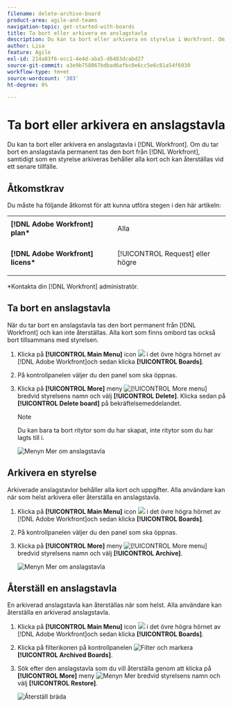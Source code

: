 ```yaml
---
filename: delete-archive-board
product-area: agile-and-teams
navigation-topic: get-started-with-boards
title: Ta bort eller arkivera en anslagstavla
description: Du kan ta bort eller arkivera en styrelse i Workfront. Om du tar bort en anslagstavla permanent tas den bort från Workfront, och om du arkiverar en anslagstavla behålls alla kort och kan återställas vid ett senare tillfälle.
author: Lisa
feature: Agile
exl-id: 214a83f6-ecc1-4e4d-aba5-d6483dcabd27
source-git-commit: a3e9b758867bdbad6afbc0e6cc5e6c81a54f6030
workflow-type: tm+mt
source-wordcount: '303'
ht-degree: 0%

---
```


# Ta bort eller arkivera en anslagstavla

Du kan ta bort eller arkivera en anslagstavla i [!DNL Workfront]. Om du tar bort en anslagstavla permanent tas den bort från [!DNL Workfront], samtidigt som en styrelse arkiveras behåller alla kort och kan återställas vid ett senare tillfälle.

## Åtkomstkrav

Du måste ha följande åtkomst för att kunna utföra stegen i den här artikeln:

<table style="table-layout:auto"> 
 <col> 
 </col> 
 <col> 
 </col> 
 <tbody> 
  <tr> 
   <td role="rowheader"><strong>[!DNL Adobe Workfront] plan*</strong></td> 
   <td> <p>Alla</p> </td> 
  </tr> 
  <tr> 
   <td role="rowheader"><strong>[!DNL Adobe Workfront] licens*</strong></td> 
   <td> <p>[!UICONTROL Request] eller högre</p> </td> 
  </tr>
   </tbody> 
</table>

&#42;Kontakta din [!DNL Workfront] administratör.

## Ta bort en anslagstavla

När du tar bort en anslagstavla tas den bort permanent från [!DNL Workfront] och kan inte återställas. Alla kort som finns ombord tas också bort tillsammans med styrelsen.

1. Klicka på **[!UICONTROL Main Menu]** icon ![](assets/main-menu-icon.png) i det övre högra hörnet av [!DNL Adobe Workfront]och sedan klicka **[!UICONTROL Boards]**.
1. På kontrollpanelen väljer du den panel som ska öppnas.
1. Klicka på **[!UICONTROL More]** meny ![[!UICONTROL More menu]](assets/more-icon-spectrum.png) bredvid styrelsens namn och välj **[!UICONTROL Delete]**. Klicka sedan på **[!UICONTROL Delete board]** på bekräftelsemeddelandet.

   >[!NOTE]
   >
   >Du kan bara ta bort ritytor som du har skapat, inte ritytor som du har lagts till i.

   ![Menyn Mer om anslagstavla](assets/boards-board-more-menu.png)

## Arkivera en styrelse

Arkiverade anslagstavlor behåller alla kort och uppgifter. Alla användare kan när som helst arkivera eller återställa en anslagstavla.

1. Klicka på **[!UICONTROL Main Menu]** icon ![](assets/main-menu-icon.png) i det övre högra hörnet av [!DNL Adobe Workfront]och sedan klicka **[!UICONTROL Boards]**.
1. På kontrollpanelen väljer du den panel som ska öppnas.
1. Klicka på **[!UICONTROL More]** meny ![[!UICONTROL More menu]](assets/more-icon-spectrum.png) bredvid styrelsens namn och välj **[!UICONTROL Archive]**.

   ![Menyn Mer om anslagstavla](assets/boards-board-more-menu.png)

## Återställ en anslagstavla

En arkiverad anslagstavla kan återställas när som helst. Alla användare kan återställa en arkiverad anslagstavla.

1. Klicka på **[!UICONTROL Main Menu]** icon ![](assets/main-menu-icon.png) i det övre högra hörnet av [!DNL Adobe Workfront]och sedan klicka **[!UICONTROL Boards]**.
1. Klicka på filterikonen på kontrollpanelen ![Filter](assets/filter-icon-spectrum-25x25.png) och markera **[!UICONTROL Archived Boards]**.
1. Sök efter den anslagstavla som du vill återställa genom att klicka på **[!UICONTROL More]** meny ![Menyn Mer](assets/more-icon-spectrum.png) bredvid styrelsens namn och välj **[!UICONTROL Restore]**.

   ![Återställ bräda](assets/boards-dashboard-restore.png)
